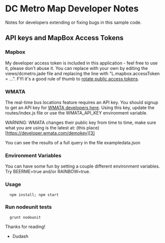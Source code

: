 # DC Metro Map Developer Notes
Notes for developers extending or fixing bugs in this sample code.

## API keys and MapBox Access Tokens
### Mapbox
My developer access token is included in this application - feel free to use it, please don't abuse it.  You can replace with your own by editing the views/dcmetro.jade file and replacing the line with "L.mapbox.accessToken = ...".  FYI it's a good rule of thumb to [rotate public access tokens][2].

### WMATA
The real-time bus locations feature requires an API key.  You should signup to get an API key for [WMATA developers here][1].  Using this key, update the routes/index.js file or use the WMATA_API_KEY environment variable.

WARNING: WMATA changes their public key from time to time, make sure what you are using is the latest at: (this place)
[https://developer.wmata.com/demokey][3]

You can see the results of a full query in the file exampledata.json

### Environment Variables
You can have some fun by setting a couple different environment variables.  Try BEERME=true and/or RAINBOW=true.

### Usage
      npm install; npm start

### Run nodeunit tests
      grunt nodeunit

Thanks for reading!
- Dudash

[1]: https://developer.wmata.com/developer
[2]: https://www.mapbox.com/help/rotate-access-token/
[3]: https://developer.wmata.com/demokey
